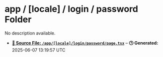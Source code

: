 # app / [locale] / login / password Folder

No description available.

- **[**📄 Source File:** `/app/[locale]/login/password/page.tsx`](page.tsx.md)** – **🕒 Generated:** 2025-06-07 13:19:57 UTC